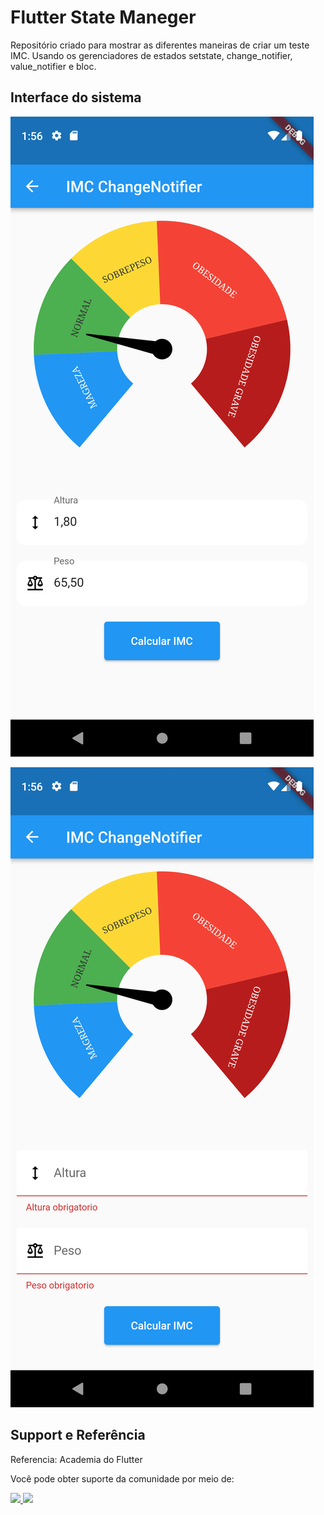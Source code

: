 # Flutter State Maneger

Repositório criado para mostrar as diferentes maneiras de criar um teste IMC. Usando os gerenciadores de estados setstate, change_notifier, value_notifier e bloc.

## Interface do sistema

![snackbar](https://github.com/juniornsantos/state_maneger/blob/main/git_assets/Screenshot_1681134963.png)

![snackbar](https://github.com/juniornsantos/state_maneger/blob/main/git_assets/Screenshot_1681134980.png)
<br>



## Support e Referência
Referencia: Academia do Flutter

Você pode obter suporte da comunidade por meio de:

<a href = "https://api.whatsapp.com/send?phone=5588998686890">
    <img src="https://img.shields.io/badge/WhatsApp-25D366?style=for-the-badge&logo=whatsapp&logoColor=white" target="_blank">
</a>
<a href = "https://t.me/JuniorNogueira">
    <img src="https://img.shields.io/badge/Telegram-2CA5E0?style=for-the-badge&logo=telegram&logoColor=white" target="_blank">
</a>